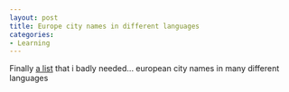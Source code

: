 ```yaml
---
layout: post
title: Europe city names in different languages
categories:
- Learning
---
```



Finally [a list](http://en.wikipedia.org/wiki/Names_of_European_cities_in_different_languages) that i badly needed... european city names in many different languages
